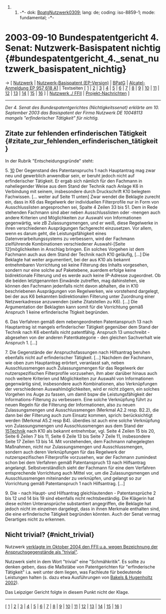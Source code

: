 1.  1.  -\*- dok: [BpatgNutzwerk0309](BpatgNutzwerk0309 "wikilink");
        lang: de; coding: iso-8859-1; mode: fundamental; -\*-

# 2003-09-10 Bundespatentgericht 4. Senat: Nutzwerk-Basispatent nichtig {#bundespatentgericht_4._senat_nutzwerk_basispatent_nichtig}

-\> \[ [ Nutzwerk](SwxaiNutzwerkDe "wikilink") \| [Nutzwerk-Basispatent
(EP-Version)](http://swpat.ffii.org/patente/txt/ep/1109/370/ "wikilink")
\| [ BPatG](SwpatbpatgDe "wikilink") \| [Alcatel-Anmeldung EP 957 618
A1](http://swpat.ffii.org/patente/txt/ep/0957/618/ "wikilink") \|
Textseiten \[ [ 1](BpatgNutzwerk0309P01De "wikilink") \| [
2](BpatgNutzwerk0309P02De "wikilink") \| [
3](BpatgNutzwerk0309P03De "wikilink") \| [
4](BpatgNutzwerk0309P04De "wikilink") \| [
5](BpatgNutzwerk0309P05De "wikilink") \| [
6](BpatgNutzwerk0309P06De "wikilink") \| [
7](BpatgNutzwerk0309P07De "wikilink") \| [
8](BpatgNutzwerk0309P08De "wikilink") \| [
9](BpatgNutzwerk0309P09De "wikilink") \| [
10](BpatgNutzwerk0309P10De "wikilink") \| [
11](BpatgNutzwerk0309P11De "wikilink") \| [
12](BpatgNutzwerk0309P12De "wikilink") \| [
13](BpatgNutzwerk0309P13De "wikilink") \| [
14](BpatgNutzwerk0309P14De "wikilink") \| [
15](BpatgNutzwerk0309P15De "wikilink") \| [
16](BpatgNutzwerk0309P16De "wikilink") \] \| [ Nutzwerk ./
FFII](FfiiNutzwerk0410De "wikilink") \| [
Projekt-Nachrichten](FfiiprojNewsDe "wikilink") \]

------------------------------------------------------------------------

*Der 4. Senat des Bundespatentgerichtes (Nichtigkeitssenat) erklärte am
10. September 2003 das Basispatent der Firma Nutzwerk DE 10048113
mangels \"erfinderischer Tätigkeit\" für nichtig.*

## Zitate zur fehlenden erfinderischen Tätigkeit {#zitate_zur_fehlenden_erfinderischen_tätigkeit}

In der Rubrik \"Entscheidungsgründe\" steht:

5\. [10](Seite "wikilink") Der Gegenstand des Patentanspruchs 1 nach
Hauptantrag mag zwar neu und gewerblich anwendbar sein, er beruht jedoch
nicht auf erfinderischer Tätigkeit. Er ergab sich nämlich für den
Fachmann in naheliegender Weise aus dem Stand der Technik nach Anlage K6
in Verbindung mit seinem, insbesondere durch Druckschrift K10 belegtem
Fachwissen. \[\... weiter auf Seite 11 unten\] Zwar wendet die Beklagte
zurecht ein, dass in K6 das Regelwerk der individuellen Filterprofile
nur in Form von Ausschlusslisten angesprochen sei, Spalte 4 Zeilen 33
bis 51. Dem in Rede stehenden Fachmann sind aber neben Ausschlusslisten
oder -mengen auch andere Kriterien und Möglichkeiten zur Auswahl von
Informationen gegenwärtig, wie zB Zulassungsmengen, und er weiß, diese
Regelwerke in ihren verschiedenen Ausprägungen fachgerecht einzusetzen.
Vor allem, wenn es darum geht, die Leistungsfähigkeit eines
Datenverarbeitungssystems zu verbessern, wird der Fachmann zielführende
Kombinationen verschiedener Auswahl-\[Seite 12\]möglichkeiten in
Anschlag bringen. Ein solches Vorgehen ist dem Fachmann auch aus dem
Stand der Technik nach K10 geläufig, \[\...\] Die Beklagte hat weiter
argumentiert, bei der aus K10 als bekannt entnehmbaren Vorrichtung sei
keine Filterung des Inhalts vorgesehen, sondern nur eine solche auf
Paketebene, auerdem erfolge keine bidirektionale Filterung und es werde
auch keine IP-Adresse zugeordnet. Ob die beiden letztgenannten Einwände
zutreffen, mag dahinstehen, sie können den Fachmann jedenfalls nicht
davon abhalten, die in K10 beschriebenen Ausprägungen von Regelwerken,
wie vorstehend dargelegt, bei der aus K6 bekannten bidirektionalen
Filterung unter Zuordnung einer Netzwerkadresse anzuwenden (siehe
Zitatstellen zu K6). \[\...\] Die Argumentation der Beklagten kann somit
für die Vorrichtung gemäß Anspruch 1 keine erfinderische Ttigkeit
begründen.

6\. Das Verfahren gemäß dem nebengeordneten Patentanspruch 13 nach
Hauptantrag ist mangels erfinderischer Tätigkeit gegenüber dem Stand der
Technik nach K6 ebenfalls nicht patentfähig. Anspruch 13 umschreibt -
abgesehen von der anderen Patentkategorie - den gleichen Sachverhalt wie
Anspruch 1. \[\...\]

7\. Die Gegenstände der Anspruchsfassungen nach Hilfsantrag beruhen
ebenfalls nicht auf erfinderischer Tätigkeit. \[\...\] Nachdem der
Fachmann, wie oben zum Hauptantrag erörtert, veranlasst sah, neben
Ausschlussmengen auch Zulassungsmengen für das Regelwerk der
nutzerspezifischen Filterprofile vorzusehen, ihm aber darüber hinaus
auch noch weitere Kriterien und Möglichkeiten zur Auswahl von
Informationen gegenwärtig sind, insbesondere auch Kombinationen, also
Verknüpfungen der verschiedenen Auswahlmöglichkeiten, wird er nicht
zögern, ein solches Vorgehen ins Auge zu fassen, um damit bspw die
Leistungsfähigkeit der Informations-Filterung zu verbessern. Eine solche
Verknüpfung führt zu neuen Regeln für die Filterung der Informationen,
also zu neuen Zulassungsmengen und Ausschlussmengen (Merkmal A2.2 resp.
B2.2), die dann bei der Filterung auch zum Einsatz kommen, sprich:
berücksichtigt werden (Merkmal A5.2 resp B4). überdies ist auch eine
solche Verknüpfung von Zulassungsmengen und Ausschlussmengen aus dem
Stand der [15Technik](Seite "wikilink") nach K10 als bekannt entnehmbar,
vgl. Seite 4 Zeilen 15 bis 20, Seite 6 Zeilen 7 bis 11, Seite 6 Zeile 13
bis Seite 7 Zeile 11, insbesondere Seite 17 Zeilen 13 bis 14. Mit
vorstehenden, dem Fachmann nahegelegten Maßnahmen, nicht nur
Zulassungsmengen und Ausschlussmengen, sondern auch deren Verknüpfungen
für das Regelwerk der nutzerspezifischen Filterprofile vorzusehen, war
der Fachmann zumindest schon bei dem Verfahren gemäß Patentanspruch 13
nach Hilfsantrag angelangt. Selbstverständlich sieht der Fachmann für
eine dem Verfahren entsprechende Vorrichtung auch Mittel vor, um die
Zulassungsmengen und Ausschlussmengen miteinander zu verknüpfen, und
gelangt so zur Vorrichtung gemäß Patentanspruch 1 nach Hilfsantrag.
\[\...\]

9\. Die - nach Haupt- und Hilfsantrag gleichlautenden - Patentansprüche
2 bis 12 und 14 bis 19 sind ebenfalls nicht rechtsbeständig. Die
Klägerin hat diese echten Unteransprüche substantiert angegriffen, die
Beklagte hat jedoch nicht im einzelnen dargelegt, dass in ihnen Merkmale
enthalten sind, die eine erfinderische Tätigkeit begründen könnten. Auch
der Senat vermag Derartiges nicht zu erkennen.

## Nicht trivial? {#nicht_trivial}

Nutzwerk [ verklagte im Oktober 2004 den FFII u.a. wegen Bezeichnung der
Anspruchsgegenstände als \"trivial\"](FfiiNutzwerk0412De "wikilink").

Nutzwerk sieht in dem Wort \"trivial\" eine \"Schmähkritik\". Es sollte
zu denken geben, dass die Maßstäbe von Patentgerichten für
\"erfinderische Tätigkeit\" i.a. weit unter dem liegen, was Fachleute
für bedeutende Leistungen halten (s. dazu etwa Ausführungen von [ Bakels
& Hugenholtz 2002](Dgiv0206En "wikilink")).

Das Leipziger Gericht folgte in diesem Punkt nicht der Klage.

------------------------------------------------------------------------

\[ [ 1](BpatgNutzwerk0309P01De "wikilink") \| [
2](BpatgNutzwerk0309P02De "wikilink") \| [
3](BpatgNutzwerk0309P03De "wikilink") \| [
4](BpatgNutzwerk0309P04De "wikilink") \| [
5](BpatgNutzwerk0309P05De "wikilink") \| [
6](BpatgNutzwerk0309P06De "wikilink") \| [
7](BpatgNutzwerk0309P07De "wikilink") \| [
8](BpatgNutzwerk0309P08De "wikilink") \| [
9](BpatgNutzwerk0309P09De "wikilink") \| [
10](BpatgNutzwerk0309P10De "wikilink") \| [
11](BpatgNutzwerk0309P11De "wikilink") \| [
12](BpatgNutzwerk0309P12De "wikilink") \| [
13](BpatgNutzwerk0309P13De "wikilink") \| [
14](BpatgNutzwerk0309P14De "wikilink") \| [
15](BpatgNutzwerk0309P15De "wikilink") \| [
16](BpatgNutzwerk0309P16De "wikilink") \]
